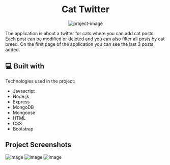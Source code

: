 <h1 align="center" id="title">Cat Twitter</h1>

<p align="center"><img src="https://socialify.git.ci/TeodoraDejanu/CatTwitter/image?language=1&amp;name=1&amp;owner=1&amp;pattern=Charlie%20Brown&amp;stargazers=1&amp;theme=Dark" alt="project-image"></p>

<p id="description">The application is about a twitter for cats where you can add cat posts. Each post can be modified or deleted and you can also filter all posts by cat breed. On the first page of the application you can see the last 3 posts added.</p>

  
  
<h2>💻 Built with</h2>

Technologies used in the project:

*   Javascript
*   Node.js
*   Express
*   MongoDB
*   Mongoose
*   HTML
*   CSS
*   Bootstrap

<h2> Project Screenshots</h2>
 
![image](https://github.com/TeodoraDejanu/CatTwitter/assets/101055907/037067ab-5d18-4bf5-803a-169d08f708cd)
![image](https://github.com/TeodoraDejanu/CatTwitter/assets/101055907/deeb8d2b-78eb-4222-9648-a5d50a74080c)
![image](https://github.com/TeodoraDejanu/CatTwitter/assets/101055907/bbb041af-b72f-4f82-bfe0-9967f2b953ec)
